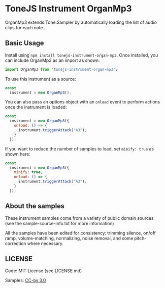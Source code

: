 # ToneJS Instrument OrganMp3

OrganMp3 extends Tone.Sampler by automatically loading the list of audio clips for each note.

## Basic Usage

Install using `npm install tonejs-instrument-organ-mp3`. Once installed, you can include OrganMp3 as an import as shown:

```javascript
import OrganMp3 from 'tonejs-instrument-organ-mp3';
```

To use this instrument as a source:

```javascript
const
  instrument = new OrganMp3();
```

You can also pass an options object with an `onload` event to perform actions once the instrument is loaded:

```javascript
const
  instrument = new OrganMp3({
    onload: () => {
      instrument.triggerAttack("A3");
    }
  });
```

If you want to reduce the number of samples to load, set `minify: true` as shown here:

```javascript
const
  instrument = new OrganMp3({
    minify: true,
    onload: () => {
      instrument.triggerAttack("A3");
    }
  });
```

## About the samples

These instrument samples come from a variety of public domain sources (see the sample-source-info.txt for more information)

All the samples have been edited for consistency: trimming silence, on/off ramp, volume-matching, normalizing, noise removal, and some pitch-correction where necessary.

## LICENSE

Code: MIT License (see LICENSE.md)

Samples: [CC-by 3.0](https://creativecommons.org/licenses/by/3.0/)
